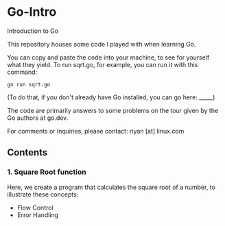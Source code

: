 # Go-Intro
Introduction to Go

This repository houses some code I played with when learning Go.

You can copy and paste the code into your machine,
to see for yourself what they yield.
To run sqrt.go, for example, you can run it with this command:
```
go run sqrt.go
```

(To do that, if you don't already have Go installed, you can go here: _____)

The code are primarily answers to some problems on the tour given by the Go authors at go.dev.

For comments or inquiries, please contact:
riyan [at] linux.com
  

## Contents

### 1. Square Root function
Here, we create a program that calculates the square root of a number, to illustrate these concepts:
- Flow Control
- Error Handling

